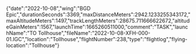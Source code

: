 {"date":"2022-10-08","wing":"BGD Epic","durationSeconds":3369,"maxDistanceMeters":2942.1233255343172,"maxAltitudeMeters":1497,"trackLengthMeters":28675.711666622672,"altitudeGainMeters":1567,"launchTime":1665260511000,"comment":"TASK","launchName":"TO Tollhouse","fileName":"2022-10-08-XFH-000-01.IGC","location":"Tollhouse","flightNumber":238,"type":"flightlog","flying-location":"Tollhouse"}

